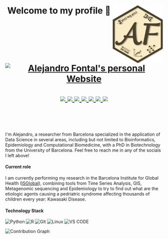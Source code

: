 <h1 align="center">
  <a href="https://alfontal.github.io">
    <img src="https://raw.githubusercontent.com/AlFontal/common-assets/main/logos/hexbin_logo.svg" align="right" width="160" />
  </a>
  Welcome to my profile 👋
  </br>
  <a href="https://alfontal.github.io">
    <img alt="Alejandro Fontal's personal Website" src="https://shields.io/badge/Personal-Website-223" />
  </a>
  <p align="center">
    <a href="https://www.gitlab.com/AlFontal/">
      <img src="https://img.shields.io/badge/GitLab-100000?style=flat&logo=gitlab&logoColor=white&color=orange" />
    </a>
    <a href="https://www.linkedin.com/in/AlFontal/">
      <img src="https://img.shields.io/badge/LinkedIn-100000?style=flat&logo=linkedin&logoColor=white&color=0A66C2" />
    </a>
    <a href="https://orcid.org/0000-0003-1138-2158">
      <img src="https://img.shields.io/badge/ORCID-100000?style=flat&logo=ORCID&logoColor=white&color=A6CE39" />
    </a>
    <a href="https://www.researchgate.net/profile/Alejandro-Fontal">
      <img src="https://img.shields.io/badge/ResearchGate-100000?style=flat&logo=researchgate&logoColor=white&color=darkgreen" />
    </a>
    <a href="mailto:alejandrofontal92@gmail.com">
      <img src="https://img.shields.io/badge/GMail-100000?style=flat&logo=gmail&logoColor=white&color=darkred" />
    </a>
    <a href="https://www.twitter.com/alefontal">
      <img src="https://img.shields.io/badge/Twitter-100000?style=flat&logo=twitter&logoColor=white&color=blue" />
    </a>
    <a href="https://www.instagram.com/afontal/">
      <img src="https://img.shields.io/badge/Instagram-100000?style=flat&logo=Instagram&logoColor=white&color=D92C7C" />
    </a>

  </p>
</h1>
</br>
<p></p>
</br>

I'm Alejandro, a researcher from Barcelona specialized in the application of Data Science in several areas, including but not limited to Bioinformatics, Epidemiology and Computational Biomedicine, with a PhD in Biotechnology from the University of Barcelona. Feel free to reach me in any of the socials I left above!

#### Current role

I am currently performing my research in the Barcelona Institute for Global Health ([ISGlobal](https://www.isglobal.org/)), combining tools from Time Series Analysis, GIS, Metagenomic sequencing and Epidemiology to try to find out what are the etiologic agents causing a pedriatric syndrome affecting thousands of children every year: Kawasaki Disease.

#### Technology Stack

![Python](https://img.shields.io/badge/Python-100000?style=flat&logo=Python&logoColor=white&color=blue) ![R](https://img.shields.io/badge/R-100000?style=flat&logo=r&logoColor=white&color=blue) ![Git](https://img.shields.io/badge/Git-100000?style=flat&logo=git&logoColor=white&color=blue) ![Linux](https://img.shields.io/badge/Linux-100000?style=flat&logo=Linux&logoColor=white&color=blue) ![VS CODE](https://img.shields.io/badge/VSCode-100000?style=flat&logo=visualstudiocode&logoColor=white&color=blue)


![Contribution Graph](https://github-profile-summary-cards.vercel.app/api/cards/profile-details?username=Alfontal&theme=vue)


<!--
**AlFontal/AlFontal** is a ✨ _special_ ✨ repository because its `README.md` (this file) appears on your GitHub profile.

Here are some ideas to get you started:

- 🔭 I’m currently working on ...
- 🌱 I’m currently learning ...
- 👯 I’m looking to collaborate on ...
- 🤔 I’m looking for help with ...
- 💬 Ask me about ...
- 📫 How to reach me: ...
- 😄 Pronouns: ...
- ⚡ Fun fact: ...
-->
